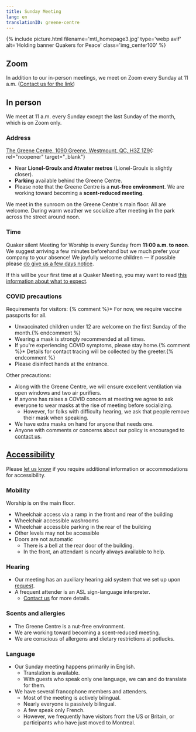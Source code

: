 ```yaml
---
title: Sunday Meeting
lang: en
translationID: greene-centre
---
```

{% include picture.html filename='mtl_homepage3.jpg' type='webp avif' alt='Holding banner Quakers for Peace' class='img_center100' %}

## Zoom
In addition to our in-person meetings, we meet on Zoom every Sunday at 11 a.m. ([Contact us for the link](/contact))

## In person

We meet at 11 a.m. every Sunday except the last Sunday of the month, which is on Zoom only.

### Address

[The Greene Centre, 1090 Greene, Westmount, QC, H3Z 1Z9](https://www.google.com/maps/search/1090%20Greene,%20Westmount,%20QC,%20H3Z%201Z9){: rel="noopener" target="_blank"}

* Near **Lionel-Groulx and Atwater metros** (Lionel-Groulx is slightly closer).
* **Parking** available behind the Greene Centre.
* Please note that the Greene Centre is a **nut-free environment**. We are working toward becoming a **scent-reduced meeting**.

We meet in the sunroom on the Greene Centre's main floor. All are welcome.  During warm weather we socialize after meeting in the park across the street around noon.

### Time

Quaker silent Meeting for Worship is every Sunday from **11:00 a.m. to noon**. We suggest arriving a few minutes beforehand but we much prefer your company to your absence! We joyfully welcome children — if possible please [do give us a few days notice](/contact).

If this will be your first time at a Quaker Meeting, you may want to read [this information about what to expect](/about).

### COVID precautions <span class="stanchor"><a name="precautions"></a></span>

Requirements for visitors:
{% comment %}* For now, we require vaccine passports for all. 
  * Unvaccinated children under 12 are welcome on the first Sunday of the month.{% endcomment %}
* Wearing a mask is strongly recommended at all times.
* If you're experiencing COVID symptoms, please stay home.{% comment %}* Details for contact tracing will be collected by the greeter.{% endcomment %}
* Please disinfect hands at the entrance.

Other precautions: 
* Along with the Greene Centre, we will ensure excellent ventilation via open windows and two air purifiers. 
* If anyone has raises a COVID concern at meeting we agree to ask everyone to wear masks at the rise of meeting before socializing. 
  * However, for folks with difficulty hearing, we ask that people remove their mask when speaking.
* We have extra masks on hand for anyone that needs one.
* Anyone with comments or concerns about our policy is encouraged to [contact us](/contact).

## [Accessibility](/accessibility) <span class="stanchor"><a name="accessibility"></a></span>

Please [let us know](/contact) if you require additional information or accommodations for accessibility.

### Mobility
Worship is on the main floor.
* Wheelchair access via a ramp in the front and rear of the building
* Wheelchair accessible washrooms
* Wheelchair accessible parking in the rear of the building
* Other levels may not be accessible
* Doors are not automatic
  * There is a bell at the rear door of the building.
  * In the front, an attendant is nearly always available to help.

### Hearing
* Our meeting has an auxiliary hearing aid system that we set up upon [request](/contact).
* A frequent attender is an ASL sign-language interpreter.
  * [Contact us](/contact) for more details.

### Scents and allergies
* The Greene Centre is a nut-free environment.
* We are working toward becoming a scent-reduced meeting.
* We are conscious of allergens and dietary restrictions at potlucks.

### Language
* Our Sunday meeting happens primarily in English.
  * Translation is available.
  * With guests who speak only one language, we can and do translate for them.
* We have several francophone members and attenders.
  * Most of the meeting is actively bilingual.
  * Nearly everyone is passively bilingual.
  * A few speak only French.
  * However, we frequently have visitors from the US or Britain, or participants who have just moved to Montreal.
